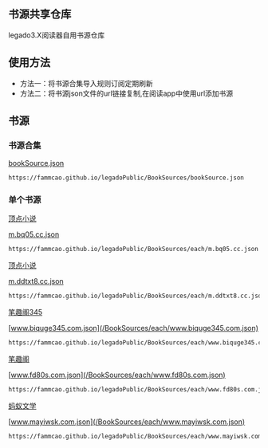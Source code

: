 ## 书源共享仓库 

legado3.X阅读器自用书源仓库

## 使用方法
+ 方法一：将书源合集导入规则订阅定期刷新
+ 方法二：将书源json文件的url链接复制,在阅读app中使用url添加书源

## 书源

### 书源合集
[bookSource.json](/BookSources/bookSource.json)
``` sh
https://fammcao.github.io/legadoPublic/BookSources/bookSource.json
```
### 单个书源

[顶点小说](https://m.bq05.cc)

[m.bq05.cc.json](/BookSources/each/m.bq05.cc.json)

``` html
https://fammcao.github.io/legadoPublic/BookSources/each/m.bq05.cc.json
```

[顶点小说](https://m.ddtxt8.cc)

[m.ddtxt8.cc.json](/BookSources/each/m.ddtxt8.cc.json)

``` html
https://fammcao.github.io/legadoPublic/BookSources/each/m.ddtxt8.cc.json
```
[笔趣阁345](https://www.biquge345.com)

[www.biquge345.com.json](/BookSources/each/www.biquge345.com.json)

``` html
https://fammcao.github.io/legadoPublic/BookSources/each/www.biquge345.com.json
```

[笔趣阁](https://www.fd80s.com)

[www.fd80s.com.json](/BookSources/each/www.fd80s.com.json)

``` html
https://fammcao.github.io/legadoPublic/BookSources/each/www.fd80s.com.json
```

[蚂蚁文学](https://www.mayiwsk.com)

[www.mayiwsk.com.json](/BookSources/each/www.mayiwsk.com.json)

``` html
https://fammcao.github.io/legadoPublic/BookSources/each/www.mayiwsk.com.json
```
